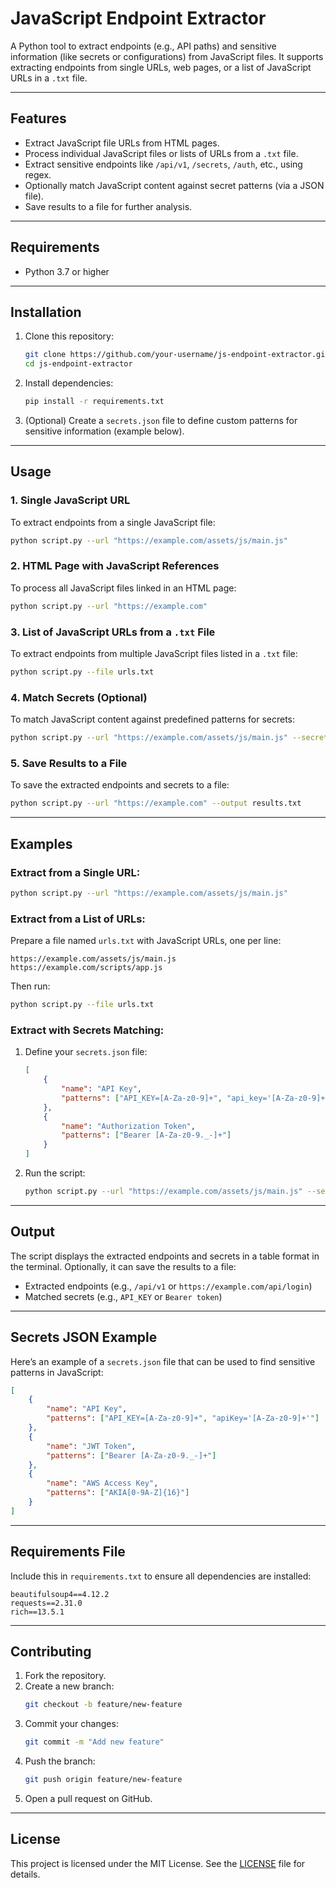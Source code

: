 # JavaScript Endpoint Extractor

A Python tool to extract endpoints (e.g., API paths) and sensitive information (like secrets or configurations) from JavaScript files. It supports extracting endpoints from single URLs, web pages, or a list of JavaScript URLs in a `.txt` file.

---

## Features

- Extract JavaScript file URLs from HTML pages.
- Process individual JavaScript files or lists of URLs from a `.txt` file.
- Extract sensitive endpoints like `/api/v1`, `/secrets`, `/auth`, etc., using regex.
- Optionally match JavaScript content against secret patterns (via a JSON file).
- Save results to a file for further analysis.

---

## Requirements

- Python 3.7 or higher

---

## Installation

1. Clone this repository:
   ```bash
   git clone https://github.com/your-username/js-endpoint-extractor.git
   cd js-endpoint-extractor
   ```

2. Install dependencies:
   ```bash
   pip install -r requirements.txt
   ```

3. (Optional) Create a `secrets.json` file to define custom patterns for sensitive information (example below).

---

## Usage

### 1. Single JavaScript URL
To extract endpoints from a single JavaScript file:
```bash
python script.py --url "https://example.com/assets/js/main.js"
```

### 2. HTML Page with JavaScript References
To process all JavaScript files linked in an HTML page:
```bash
python script.py --url "https://example.com"
```

### 3. List of JavaScript URLs from a `.txt` File
To extract endpoints from multiple JavaScript files listed in a `.txt` file:
```bash
python script.py --file urls.txt
```

### 4. Match Secrets (Optional)
To match JavaScript content against predefined patterns for secrets:
```bash
python script.py --url "https://example.com/assets/js/main.js" --secrets secrets.json
```

### 5. Save Results to a File
To save the extracted endpoints and secrets to a file:
```bash
python script.py --url "https://example.com" --output results.txt
```

---

## Examples

### Extract from a Single URL:
```bash
python script.py --url "https://example.com/assets/js/main.js"
```

### Extract from a List of URLs:
Prepare a file named `urls.txt` with JavaScript URLs, one per line:
```
https://example.com/assets/js/main.js
https://example.com/scripts/app.js
```
Then run:
```bash
python script.py --file urls.txt
```

### Extract with Secrets Matching:
1. Define your `secrets.json` file:
    ```json
    [
        {
            "name": "API Key",
            "patterns": ["API_KEY=[A-Za-z0-9]+", "api_key='[A-Za-z0-9]+'"]
        },
        {
            "name": "Authorization Token",
            "patterns": ["Bearer [A-Za-z0-9._-]+"]
        }
    ]
    ```

2. Run the script:
    ```bash
    python script.py --url "https://example.com/assets/js/main.js" --secrets secrets.json
    ```

---

## Output

The script displays the extracted endpoints and secrets in a table format in the terminal. Optionally, it can save the results to a file:
- Extracted endpoints (e.g., `/api/v1` or `https://example.com/api/login`)
- Matched secrets (e.g., `API_KEY` or `Bearer token`)

---

## Secrets JSON Example

Here’s an example of a `secrets.json` file that can be used to find sensitive patterns in JavaScript:
```json
[
    {
        "name": "API Key",
        "patterns": ["API_KEY=[A-Za-z0-9]+", "apiKey='[A-Za-z0-9]+'"]
    },
    {
        "name": "JWT Token",
        "patterns": ["Bearer [A-Za-z0-9._-]+"]
    },
    {
        "name": "AWS Access Key",
        "patterns": ["AKIA[0-9A-Z]{16}"]
    }
]
```

---

## Requirements File

Include this in `requirements.txt` to ensure all dependencies are installed:
```
beautifulsoup4==4.12.2
requests==2.31.0
rich==13.5.1
```

---

## Contributing

1. Fork the repository.
2. Create a new branch:
   ```bash
   git checkout -b feature/new-feature
   ```
3. Commit your changes:
   ```bash
   git commit -m "Add new feature"
   ```
4. Push the branch:
   ```bash
   git push origin feature/new-feature
   ```
5. Open a pull request on GitHub.

---

## License

This project is licensed under the MIT License. See the [LICENSE](LICENSE) file for details.

